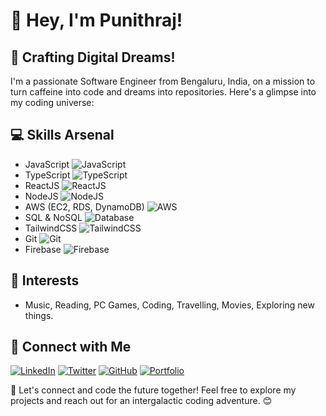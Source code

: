 # 👋 Hey, I'm Punithraj!

## 🚀 Crafting Digital Dreams!

I'm a passionate Software Engineer from Bengaluru, India, on a mission to turn caffeine into code and dreams into repositories. Here's a glimpse into my coding universe:

## 💻 Skills Arsenal

- JavaScript ![JavaScript](icons/javascript.png)
- TypeScript ![TypeScript](icons/typescript.png)
- ReactJS ![ReactJS](icons/react.png)
- NodeJS ![NodeJS](icons/nodejs.png)
- AWS (EC2, RDS, DynamoDB) ![AWS](icons/aws.png)
- SQL & NoSQL ![Database](icons/database.png)
- TailwindCSS ![TailwindCSS](icons/tailwindcss.png)
- Git ![Git](icons/git.png)
- Firebase ![Firebase](icons/firebase.png)

## 🌈 Interests

- Music, Reading, PC Games, Coding, Travelling, Movies, Exploring new things.

## 🔗 Connect with Me

[![LinkedIn](icons/linkedin.png)](https://www.linkedin.com/in/your-linkedin-profile)
[![Twitter](icons/twitter.png)](https://twitter.com/your-twitter-handle)
[![GitHub](icons/github.png)](https://github.com/your-github-username)
[![Portfolio](icons/portfolio.png)](https://your-portfolio-link.com)

🚀 Let's connect and code the future together! Feel free to explore my projects and reach out for an intergalactic coding adventure. 😊
